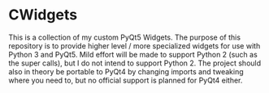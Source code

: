 # CWidgets
This is a collection of my custom PyQt5 Widgets. The purpose of this repository is to provide higher level / more specialized widgets for use with Python 3 and PyQt5. Mild effort will be made to support Python 2 (such as the super calls), but I do not intend to support Python 2. The project should also in theory be portable to PyQt4 by changing imports and tweaking where you need to, but no official support is planned for PyQt4 either.
